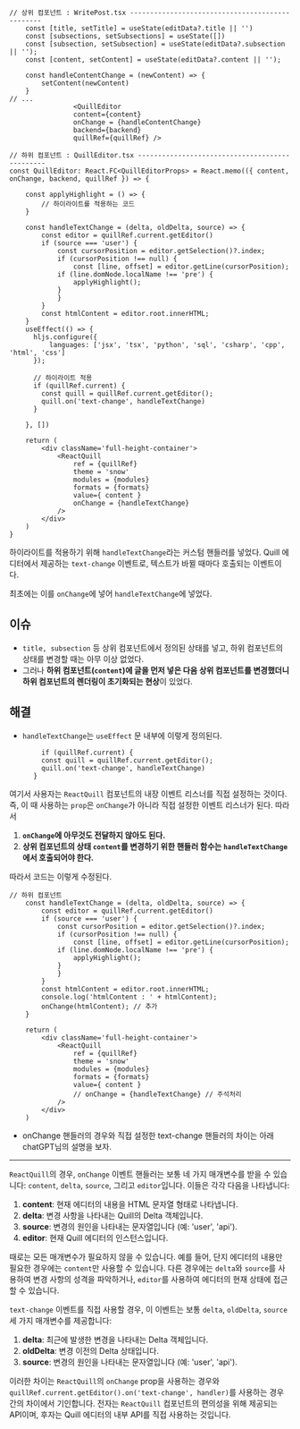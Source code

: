 
```tsx
// 상위 컴포넌트 : WritePost.tsx ------------------------------------------------
    const [title, setTitle] = useState(editData?.title || '')
    const [subsections, setSubsections] = useState([])
    const [subsection, setSubsection] = useState(editData?.subsection || '');
	const [content, setContent] = useState(editData?.content || '');
    
    const handleContentChange = (newContent) => {
        setContent(newContent)
    }
// ...
                <QuillEditor 
                content={content} 
                onChange = {handleContentChange}
                backend={backend} 
                quillRef={quillRef} />

// 하위 컴포넌트 : QuillEditor.tsx -----------------------------------------------
const QuillEditor: React.FC<QuillEditorProps> = React.memo(({ content, onChange, backend, quillRef }) => {

    const applyHighlight = () => {
		// 하이라이트를 적용하는 코드
    }

    const handleTextChange = (delta, oldDelta, source) => {
        const editor = quillRef.current.getEditor()
        if (source === 'user') { 
            const cursorPosition = editor.getSelection()?.index;
            if (cursorPosition !== null) {
                const [line, offset] = editor.getLine(cursorPosition);
            if (line.domNode.localName !== 'pre') {
                applyHighlight();
            }
            }
        }
        const htmlContent = editor.root.innerHTML;
    }
    useEffect(() => {
      hljs.configure({
          languages: ['jsx', 'tsx', 'python', 'sql', 'csharp', 'cpp', 'html', 'css']
      });

      // 하이라이트 적용
      if (quillRef.current) {
        const quill = quillRef.current.getEditor();
        quill.on('text-change', handleTextChange)
      }

    }, [])
    
    return (
        <div className='full-height-container'>
            <ReactQuill
                ref = {quillRef}
                theme = 'snow'
                modules = {modules}
                formats = {formats}
                value={ content }
                onChange = {handleTextChange}
            />
        </div>
    )
}
```

하이라이트를 적용하기 위해 `handleTextChange`라는 커스텀 핸들러를 넣었다. Quill 에디터에서 제공하는 `text-change` 이벤트로, 텍스트가 바뀔 때마다 호출되는 이벤트이다.

최초에는 이를 `onChange`에 넣어 `handleTextChange`에 넣었다. 

## 이슈
- `title, subsection` 등 상위 컴포넌트에서 정의된 상태를 넣고, 하위 컴포넌트의 상태를 변경할 때는 아무 이상 없었다.
- 그러나 **하위 컴포넌트(`content`)에 글을 먼저 넣은 다음 상위 컴포넌트를 변경했더니 하위 컴포넌트의 렌더링이 초기화되는 현상**이 있었다.


## 해결
- `handleTextChange`는 `useEffect` 문 내부에 이렇게 정의된다.
```tsx
        if (quillRef.current) {
        const quill = quillRef.current.getEditor();
        quill.on('text-change', handleTextChange)
      }
```

여기서 사용자는 `ReactQuill` 컴포넌트의 내장 이벤트 리스너를 직접 설정하는 것이다. 즉, 이 때 사용하는 `prop`은 `onChange`가 아니라 직접 설정한 이벤트 리스너가 된다. 따라서 
1. **`onChange`에 아무것도 전달하지 않아도 된다.**
2. **상위 컴포넌트의 상태 `content`를 변경하기 위한 핸들러 함수는 `handleTextChange`에서 호출되어야 한다.**

따라서 코드는 이렇게 수정된다.
```tsx
// 하위 컴포넌트
    const handleTextChange = (delta, oldDelta, source) => {
        const editor = quillRef.current.getEditor()
        if (source === 'user') { 
            const cursorPosition = editor.getSelection()?.index;
            if (cursorPosition !== null) {
                const [line, offset] = editor.getLine(cursorPosition);
            if (line.domNode.localName !== 'pre') {
                applyHighlight();
            }
            }
        }
        const htmlContent = editor.root.innerHTML;
        console.log('htmlContent : ' + htmlContent);
        onChange(htmlContent); // 추가
    }

    return (
        <div className='full-height-container'>
            <ReactQuill
                ref = {quillRef}
                theme = 'snow'
                modules = {modules}
                formats = {formats}
                value={ content }
                // onChange = {handleTextChange} // 주석처리
            />
        </div>
    )
```

- onChange 핸들러의 경우와 직접 설정한 text-change 핸들러의 차이는 아래 chatGPT님의 설명을 보자.


---
`ReactQuill`의 경우, `onChange` 이벤트 핸들러는 보통 네 가지 매개변수를 받을 수 있습니다: `content`, `delta`, `source`, 그리고 `editor`입니다. 이들은 각각 다음을 나타냅니다:

1. **content**: 현재 에디터의 내용을 HTML 문자열 형태로 나타냅니다.
2. **delta**: 변경 사항을 나타내는 Quill의 Delta 객체입니다.
3. **source**: 변경의 원인을 나타내는 문자열입니다 (예: 'user', 'api').
4. **editor**: 현재 Quill 에디터의 인스턴스입니다.

때로는 모든 매개변수가 필요하지 않을 수 있습니다. 예를 들어, 단지 에디터의 내용만 필요한 경우에는 `content`만 사용할 수 있습니다. 다른 경우에는 `delta`와 `source`를 사용하여 변경 사항의 성격을 파악하거나, `editor`를 사용하여 에디터의 현재 상태에 접근할 수 있습니다.

`text-change` 이벤트를 직접 사용할 경우, 이 이벤트는 보통 `delta`, `oldDelta`, `source` 세 가지 매개변수를 제공합니다:

1. **delta**: 최근에 발생한 변경을 나타내는 Delta 객체입니다.
2. **oldDelta**: 변경 이전의 Delta 상태입니다.
3. **source**: 변경의 원인을 나타내는 문자열입니다 (예: 'user', 'api').

이러한 차이는 `ReactQuill`의 `onChange` prop을 사용하는 경우와 `quillRef.current.getEditor().on('text-change', handler)`를 사용하는 경우 간의 차이에서 기인합니다. 전자는 `ReactQuill` 컴포넌트의 편의성을 위해 제공되는 API이며, 후자는 Quill 에디터의 내부 API를 직접 사용하는 것입니다.